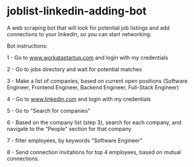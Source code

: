# joblist-linkedin-adding-bot

A web scraping bot that will look for potential job listings and add connections to your linkedin, so you can start networking.

Bot instructions:

1 - Go to www.workatastartup.com and login with my credentials

2 - Go to jobs directory and wait for potential matches

3 - Make a list of companies, based on current open positions (Software Engineer, Frontend Engineer, Backend Engineer, Full-Stack Engineer)

4 - Go to www.linkedin.com and login with my credentials

5 - Go to "Search for companies"

6 - Based on the company list (step 3), search for each company, and navigate to the "People" section for that company

7 - filter employees, by keywords "Software Engineer"

8 - Send connection invitations for top 4 employees, based on mutual connections.
